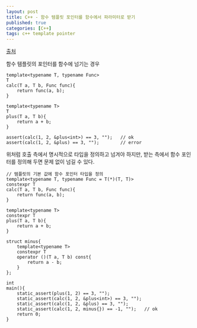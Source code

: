 ```yaml
---
layout: post
title: C++ - 함수 템플릿 포인터를 함수에서 파라미터로 받기
published: true
categories: [C++]
tags: c++ template pointer
---
```

[출처](https://osyo-manga.hatenadiary.org/entry/20120307/1331097297 )  
  
함수 템플릿의 포인터를 함수에 넘기는 경우  
```
template<typename T, typename Func>
T
calc(T a, T b, Func func){
    return func(a, b);
}

template<typename T>
T
plus(T a, T b){
    return a + b;
}

assert(calc(1, 2, &plus<int>) == 3, "");   // ok
assert(calc(1, 2, &plus) == 3, "");        // error
```
  
위처럼 호출 측에서 명시적으로 타입을 정의하고 넘겨야 하지만, 받는 측에서 함수 포인터를 정의해 두면 문제 없이 넘길 수 있다.  
  
```
// 템플릿의 기본 값에 함수 포인터 타입을 정의
template<typename T, typename Func = T(*)(T, T)>
constexpr T
calc(T a, T b, Func func){
    return func(a, b);
}

template<typename T>
constexpr T
plus(T a, T b){
    return a + b;
}

struct minus{
    template<typename T>
    constexpr T
    operator ()(T a, T b) const{
        return a - b;
    }
};

int
main(){
    static_assert(plus(1, 2) == 3, "");
    static_assert(calc(1, 2, &plus<int>) == 3, "");
    static_assert(calc(1, 2, &plus) == 3, "");
    static_assert(calc(1, 2, minus{}) == -1, "");   // ok
    return 0;
}
```
  
  